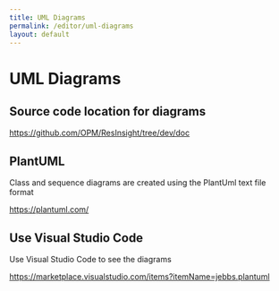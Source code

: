 ```yaml
---
title: UML Diagrams
permalink: /editor/uml-diagrams
layout: default
---
```


# UML Diagrams

## Source code location for diagrams
https://github.com/OPM/ResInsight/tree/dev/doc

## PlantUML
Class and sequence diagrams are created using the PlantUml text file format

https://plantuml.com/

## Use Visual Studio Code
Use Visual Studio Code to see the diagrams

https://marketplace.visualstudio.com/items?itemName=jebbs.plantuml

